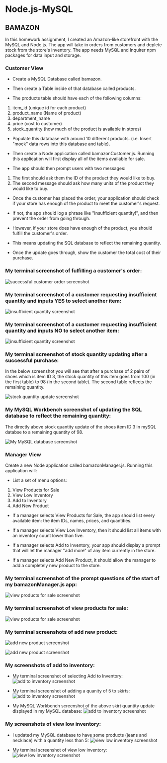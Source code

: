 # Node.js-MySQL
## BAMAZON
In this homework assignment, I created an Amazon-like storefront with the MySQL and Node.js. The app will take in orders from customers and deplete stock from the store's inventory. The app needs MySQL and Inquirer npm packages for data input and storage.

### Customer View 

* Create a MySQL Database called bamazon.

* Then create a Table inside of that database called products.

* The products table should have each of the following columns:

1. item_id (unique id for each product)
2. product_name (Name of product)
3. department_name
4. price (cost to customer)
5. stock_quantity (how much of the product is available in stores)

* Populate this database with around 10 different products. (i.e. Insert "mock" data rows into this database and table).

* Then create a Node application called bamazonCustomer.js. Running this application will first display all of the items available for sale. 

* The app should then prompt users with two messages:

1. The first should ask them the ID of the product they would like to buy.
2. The second message should ask how many units of the product they would like to buy.

* Once the customer has placed the order, your application should check if your store has enough of the product to meet the customer's request.

* If not, the app should log a phrase like "Insufficient quantity!", and then prevent the order from going through.

* However, if your store does have enough of the product, you should fulfill the customer's order.

* This means updating the SQL database to reflect the remaining quantity.

* Once the update goes through, show the customer the total cost of their purchase.



### My terminal screenshot of fulfilling a customer's order:

![successful customer order screenshot](/images/fulfilling-a-customers-purchase.png)


### My terminal screenshot of a customer requesting insufficient quantity and inputs YES to select another item:

![insufficient quantity screenshot](/images/insufficient-quantity-and-YES-to-selecting-another-item.png)

### My terminal screenshot of a customer requesting insufficient quantity and inputs NO to select another item:

![insufficient quantity screenshot](/images/insufficient-quantity-and-NO-to-selecting-another-item.png)


### My terminal screenshot of stock quantity updating after a successful purchase:
In the below screenshot you will see that after a purchase of 2 pairs of shoes which is item ID 3, the stock quantity of this item goes from 100 (in the first table) to 98 (in the second table). The second table reflects the remaining quantity.

![stock quantity update screenshot](/images/my-terminal-screenshot-of-stock-quantity-updating.png)


<!-- ### My mySQL Workbench screenshot of the above shoes stock quantity updating: -->
### My MySQL Workbench screenshot of updating the SQL database to reflect the remaining quantity:
The directly above stock quantity update of the shoes item ID 3 in mySQL databse to a remaining quantity of 98.

![My MySQL database screenshot](/images/mySQL-workbench-screenshot-of-the-above-shoes-item-ID-3-stock-quantity-update-to-98-units.png)


### Manager View 
Create a new Node application called bamazonManager.js. Running this application will:

* List a set of menu options:
1. View Products for Sale
2. View Low Inventory
3. Add to Inventory
4. Add New Product

* If a manager selects View Products for Sale, the app should list every available item: the item IDs, names, prices, and quantities.

* If a manager selects View Low Inventory, then it should list all items with an inventory count lower than five.

* If a manager selects Add to Inventory, your app should display a prompt that will let the manager "add more" of any item currently in the store.

* If a manager selects Add New Product, it should allow the manager to add a completely new product to the store.


### My terminal screenshot of the prompt questions of the start of my bamazonManager.js app:

![view products for sale screenshot](/images/manager/prompt-questions-to-the-start-of-my-bamazonManager-js-app.png)
 

### My terminal screenshot of view products for sale:

![view products for sale screenshot](/images/manager/myViewProductsForSaleTerminalScreenshot.png)


### My terminal screenshots of add new product:

![add new product screenshot](/images/manager/myAddNewProductTerminalScreenshots1.png)

![add new product screenshot](/images/manager/myAddNewProductTerminalScreenshots2.png)


### My screenshots of add to inventory:

* My terminal screenshot of selecting Add to Inventory:
![add to inventory screenshot](/images/manager/myAddToInventoryTerminalScreenshots1.png)

* My terminal screenshot of adding a quanity of 5 to skirts:
![add to inventory screenshot](/images/manager/myAddToInventoryTerminalScreenshots2.png)

* My MySQL Workbench screenshot of the above skirt quantity update displayed in my MySQL database:
![add to inventory screenshot](/images/manager/myAddToInventoryMySQL-DatabaseScreenshot.png)


### My screenshots of view low inventory:

* I updated my MySQL database to have some products (jeans and necklace) with a quantity less than 5:
![view low inventory screenshot](/images/manager/myViewLowInventoryMySQL-Screenshots.png)

* My terminal screenshot of view low inventory:
![view low inventory screenshot](/images/manager/myViewLowInventoryTerminalScreenshot.png)


